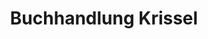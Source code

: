 ---
title: "Buchhandlung Krissel"
url: /eggenstein-leopoldshafen/buchhandlung-krissel/
shop: Bücher
---